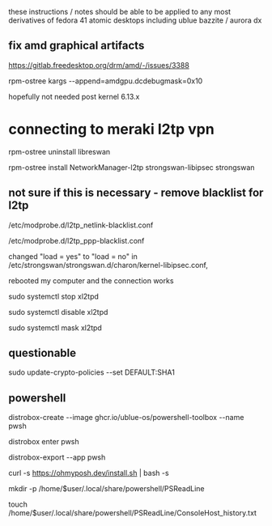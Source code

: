 these instructions / notes should be able to be applied to any most derivatives of fedora 41 atomic desktops including
ublue bazzite / aurora dx

## fix amd graphical artifacts
https://gitlab.freedesktop.org/drm/amd/-/issues/3388

rpm-ostree kargs --append=amdgpu.dcdebugmask=0x10

hopefully not needed post kernel 6.13.x

# connecting to meraki l2tp vpn
rpm-ostree uninstall libreswan

rpm-ostree install NetworkManager-l2tp strongswan-libipsec strongswan

## not sure if this is necessary - remove blacklist for l2tp
/etc/modprobe.d/l2tp_netlink-blacklist.conf

/etc/modprobe.d/l2tp_ppp-blacklist.conf

changed "load = yes" to "load = no" in /etc/strongswan/strongswan.d/charon/kernel-libipsec.conf, 

rebooted my computer and the connection works

sudo systemctl stop xl2tpd

sudo systemctl disable xl2tpd

sudo systemctl mask xl2tpd

## questionable
sudo update-crypto-policies --set DEFAULT:SHA1

## powershell 
distrobox-create --image ghcr.io/ublue-os/powershell-toolbox --name pwsh

distrobox enter pwsh

distrobox-export --app pwsh

curl -s https://ohmyposh.dev/install.sh | bash -s

mkdir -p /home/$user/.local/share/powershell/PSReadLine

touch /home/$user/.local/share/powershell/PSReadLine/ConsoleHost_history.txt

